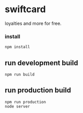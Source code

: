 # swiftcard
loyalties and more for free.

### install
```sh
npm install
```

## run development build
```sh
npm run build
```

## run production build
```sh
npm run production
node server
```
